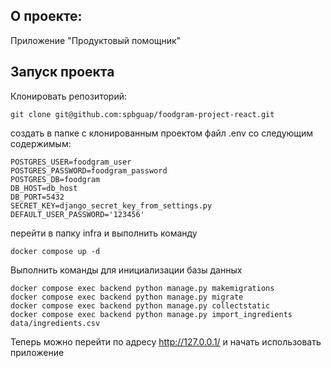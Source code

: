 ## О проекте:

Приложение "Продуктовый помощник"

## Запуск проекта

Клонировать репозиторий:

```
git clone git@github.com:spbguap/foodgram-project-react.git
```

создать в папке с клонированным проектом файл .env со следующим содержимым:

```
POSTGRES_USER=foodgram_user
POSTGRES_PASSWORD=foodgram_password
POSTGRES_DB=foodgram
DB_HOST=db_host
DB_PORT=5432
SECRET_KEY=django_secret_key_from_settings.py
DEFAULT_USER_PASSWORD='123456'
```

перейти в папку infra и выполнить команду

```
docker compose up -d
```

Выполнить команды для инициализации базы данных

```
docker compose exec backend python manage.py makemigrations
docker compose exec backend python manage.py migrate
docker compose exec backend python manage.py collectstatic
docker compose exec backend python manage.py import_ingredients data/ingredients.csv
```

Теперь можно перейти по адресу
http://127.0.0.1/
и начать использовать приложение
